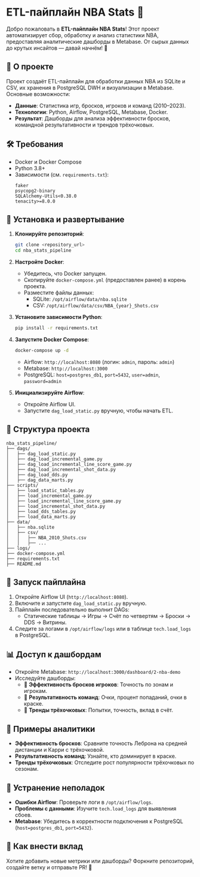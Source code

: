 # ETL-пайплайн NBA Stats 🏀

Добро пожаловать в **ETL-пайплайн NBA Stats**! Этот проект автоматизирует сбор, обработку и анализ статистики NBA, предоставляя аналитические дашборды в Metabase. От сырых данных до крутых инсайтов — давай начнём! 🚀

## 📝 О проекте
Проект создаёт ETL-пайплайн для обработки данных NBA из SQLite и CSV, их хранения в PostgreSQL DWH и визуализации в Metabase. Основные возможности:
- **Данные**: Статистика игр, бросков, игроков и команд (2010–2023).
- **Технологии**: Python, Airflow, PostgreSQL, Metabase, Docker.
- **Результат**: Дашборды для анализа эффективности бросков, командной результативности и трендов трёхочковых.

## 🛠 Требования
- Docker и Docker Compose
- Python 3.8+
- Зависимости (см. `requirements.txt`):
  ```
  faker
  psycopg2-binary
  SQLAlchemy-Utils<0.38.0
  tenacity>=8.0.0
  ```

## 🚀 Установка и развертывание
1. **Клонируйте репозиторий**:
   ```bash
   git clone <repository_url>
   cd nba_stats_pipeline
   ```

2. **Настройте Docker**:
   - Убедитесь, что Docker запущен.
   - Скопируйте `docker-compose.yml` (предоставлен ранее) в корень проекта.
   - Разместите файлы данных:
     - SQLite: `/opt/airflow/data/nba.sqlite`
     - CSV: `/opt/airflow/data/csv/NBA_{year}_Shots.csv`

3. **Установите зависимости Python**:
   ```bash
   pip install -r requirements.txt
   ```

4. **Запустите Docker Compose**:
   ```bash
   docker-compose up -d
   ```
   - Airflow: `http://localhost:8080` (логин: `admin`, пароль: `admin`)
   - Metabase: `http://localhost:3000`
   - PostgreSQL: `host=postgres_db1`, `port=5432`, `user=admin`, `password=admin`

5. **Инициализируйте Airflow**:
   - Откройте Airflow UI.
   - Запустите `dag_load_static.py` вручную, чтобы начать ETL.

## 📂 Структура проекта
```
nba_stats_pipeline/
├── dags/
│   ├── dag_load_static.py
│   ├── dag_load_incremental_game.py
│   ├── dag_load_incremental_line_score_game.py
│   ├── dag_load_incremental_shot_data.py
│   ├── dag_load_dds.py
│   ├── dag_data_marts.py
├── scripts/
│   ├── load_static_tables.py
│   ├── load_incremental_game.py
│   ├── load_incremental_line_score_game.py
│   ├── load_incremental_shot_data.py
│   ├── load_dds_tables.py
│   ├── load_data_marts.py
├── data/
│   ├── nba.sqlite
│   ├── csv/
│   │   ├── NBA_2010_Shots.csv
│   │   ├── ...
├── logs/
├── docker-compose.yml
├── requirements.txt
├── README.md
```

## 🏀 Запуск пайплайна
1. Откройте Airflow UI (`http://localhost:8080`).
2. Включите и запустите `dag_load_static.py` вручную.
3. Пайплайн последовательно выполнит DAGs:
   - Статические таблицы → Игры → Счёт по четвертям → Броски → DDS → Витрины.
4. Следите за логами в `/opt/airflow/logs` или в таблице `tech.load_logs` в PostgreSQL.

## 📊 Доступ к дашбордам
- Откройте Metabase: `http://localhost:3000/dashboard/2-nba-demo`
- Исследуйте дашборды:
  - 🏀 **Эффективность бросков игроков**: Точность по зонам и игрокам.
  - 🏀 **Результативность команд**: Очки, процент попаданий, очки в краске.
  - 🏀 **Тренды трёхочковых**: Попытки, точность, вклад в счёт.

## 🎯 Примеры аналитики
- **Эффективность бросков**: Сравните точность Леброна на средней дистанции и Карри с трёхочковой.
- **Результативность команд**: Узнайте, кто доминирует в краске.
- **Тренды трёхочковых**: Отследите рост популярности трёхочковых по сезонам.

## 🔧 Устранение неполадок
- **Ошибки Airflow**: Проверьте логи в `/opt/airflow/logs`.
- **Проблемы с данными**: Изучите `tech.load_logs` для выявления сбоев.
- **Metabase**: Убедитесь в корректности подключения к PostgreSQL (`host=postgres_db1`, `port=5432`).

## 🌟 Как внести вклад
Хотите добавить новые метрики или дашборды? Форкните репозиторий, создайте ветку и отправьте PR! 🏀
